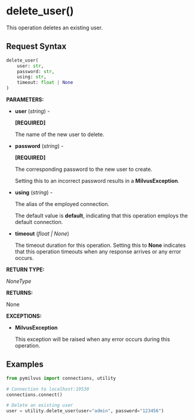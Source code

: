 
# delete_user()

This operation deletes an existing user.

## Request Syntax

```python
delete_user(
    user: str,
    password: str,
    using: str,
    timeout: float | None
)
```

__PARAMETERS:__

- __user__ (_string_) - 

    __[REQUIRED]__

    The name of the new user to delete.

- __password__ (_string_) - 

    __[REQUIRED]__

    The corresponding password to the new user to create.

    Setting this to an incorrect password results in a __MilvusException__.

- __using__ (_string_) - 

    The alias of the employed connection.

    The default value is __default__, indicating that this operation employs the default connection.

- __timeout__ (_float _|_ None_)  

    The timeout duration for this operation. Setting this to __None__ indicates that this operation timeouts when any response arrives or any error occurs.

__RETURN TYPE:__

_NoneType_

__RETURNS:__

None

__EXCEPTIONS:__

- __MilvusException__

    This exception will be raised when any error occurs during this operation.

## Examples

```python
from pymilvus import connections, utility

# Connection to localhost:19530
connections.connect()

# Delete an existing user
user = utility.delete_user(user="admin", password="123456")
```


